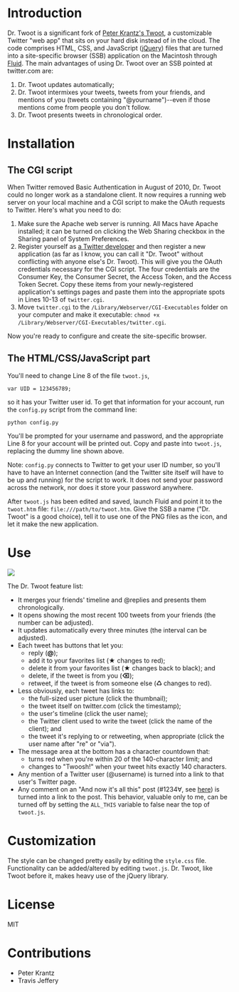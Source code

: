 # Introduction #

Dr. Twoot is a significant fork of [Peter Krantz's Twoot][1], a customizable Twitter "web app" that sits on your hard disk instead of in the cloud. The code comprises HTML, CSS, and JavaScript ([jQuery][2]) files that are turned into a site-specific browser (SSB) application on the Macintosh through [Fluid][3]. The main advantages of using Dr. Twoot over an SSB pointed at twitter.com are:

1. Dr. Twoot updates automatically;
2. Dr. Twoot intermixes your tweets, tweets from your friends, and mentions of you (tweets containing "@yourname")--even if those mentions come from people you don't follow.
3. Dr. Twoot presents tweets in chronological order.


# Installation #

## The CGI script ##

When Twitter removed Basic Authentication in August of 2010, Dr. Twoot could no longer work as a standalone client. It now requires a running web server on your local machine and a CGI script to make the OAuth requests to Twitter. Here's what you need to do:

1. Make sure the Apache web server is running. All Macs have Apache installed; it can be turned on clicking the Web Sharing checkbox in the Sharing panel of System Preferences.
2. Register yourself as [a Twitter developer][5] and then register a new application (as far as I know, you can call it "Dr. Twoot" without conflicting with anyone else's Dr. Twoot). This will give you the OAuth credentials necessary for the CGI script. The four credentials are the Consumer Key, the Consumer Secret, the Access Token, and the Access Token Secret. Copy these items from your newly-registered application's settings pages and paste them into the appropriate spots in Lines 10-13 of `twitter.cgi`.
3. Move `twitter.cgi` to the `/Library/Webserver/CGI-Executables` folder on your computer and make it executable: `chmod +x /Library/Webserver/CGI-Executables/twitter.cgi`.

Now you're ready to configure and create the site-specific browser.

## The HTML/CSS/JavaScript part ##
You'll need to change Line 8 of the file `twoot.js`,

    var UID = 123456789;

so it has your Twitter user id. To get that information for your account, run the `config.py` script from the command line:

    python config.py

You'll be prompted for your username and password, and the appropriate Line 8 for your account will be printed out. Copy and paste into `twoot.js`, replacing the dummy line shown above.

Note: `config.py` connects to Twitter to get your user ID number, so you'll have to have an Internet connection (and the Twitter site itself will have to be up and running) for the script to work. It does not send your password across the network, nor does it store your password anywhere.

After `twoot.js` has been edited and saved, launch Fluid and point it to the `twoot.htm` file: `file:///path/to/twoot.htm`. Give the SSB a name ("Dr. Twoot" is a good choice), tell it to use one of the PNG files as the icon, and let it make the new application.

# Use #

<img class="ss" src="http://www.leancrew.com/all-this/images/drtwoot-streamlined.png" />

The Dr. Twoot feature list:

* It merges your friends' timeline and @replies and presents them chronologically.
* It opens showing the most recent 100 tweets from your friends (the number can be adjusted).
* It updates automatically every three minutes (the interval can be adjusted).
* Each tweet has buttons that let you:
    * reply (**@**);
    * add it to your favorites list (**★** changes to red);
    * delete it from your favorites list (**★** changes back to black); and
    * delete, if the tweet is from you (**⌫**);
    * retweet, if the tweet is from someone else (**♺** changes to red).
* Less obviously, each tweet has links to:
    * the full-sized user picture (click the thumbnail);
    * the tweet itself on twitter.com (click the timestamp);
    * the user's timeline (click the user name);
    * the Twitter client used to write the tweet (click the name of the client); and
    * the tweet it's replying to or retweeting, when appropriate (click the user name after "re" or "via").
* The message area at the bottom has a character countdown that:
    * turns red when you're within 20 of the 140-character limit; and
    * changes to "Twoosh!" when your tweet hits exactly 140 characters.
* Any mention of a Twitter user (@username) is turned into a link to that user's Twitter page.
* Any comment on an "And now it's all this" post (#1234∀, see [here][4]) is turned into a link to the post. This behavior, valuable only to me, can be turned off by setting the `ALL_THIS` variable to false near the top of `twoot.js`.

# Customization #

The style can be changed pretty easily by editing the `style.css` file. Functionality can be added/altered by editing `twoot.js`. Dr. Twoot, like Twoot before it, makes heavy use of the jQuery library.

# License #

MIT

# Contributions #

* Peter Krantz
* Travis Jeffery



[1]: http://www.peterkrantz.com/2008/twitter-client-with-fluid-and-jquery/
[2]: http://jquery.com/
[3]: http://fluidapp.com/
[4]: http://www.leancrew.com/all-this/2009/05/blog-housekeeping/
[5]: http://dev.twitter.com/
